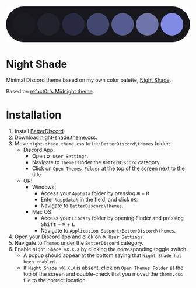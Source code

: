![Palette](img/palette.png)

# Night Shade
 Minimal Discord theme based on my own color palette, [Night Shade](https://github.com/liferuin/night-shade).

 Based on [refact0r's Midnight theme](https://github.com/refact0r/midnight-discord).

 # Installation
 1. Install [BetterDiscord](https://betterdiscord.app/).
 2. Download [night-shade.theme.css](night-shade.theme.css).
 3. Move `night-shade.theme.css` to the `BetterDiscord\themes` folder:
     - Discord App:
        - Open <kbd>⚙ `User Settings`</kbd>.
        - Navigate to `Themes` under the `BetterDiscord` category.
        - Click on `Open Themes Folder` at the top of the screen next to the title.
    - OR:
        - Windows:
            - Access your `AppData` folder by pressing <kbd>⊞</kbd> + <kbd>R</kbd>
            - Enter `%appdata%` in the field, and click `OK`.
            - Navigate to `BetterDiscord\themes`.
        - Mac OS: 
            - Access your `Library` folder by opening Finder and pressing <kbd>Shift</kbd> + <kbd>⌘</kbd> + <kbd>L</kbd>
            - Navigate to `Application Support\BetterDiscord\themes`.
4. Open your Discord app and click on <kbd>⚙ `User Settings`</kbd>.
5. Navigate to `Themes` under the `BetterDiscord` category.
6. Enable `Night Shade vX.X.X` by clicking the corresponding toggle switch.
    - A popup should appear at the bottom saying that `Night Shade has been enabled.`
    - If `Night Shade vX.X.X` is absent, click on `Open Themes Folder` at the top of the screen and double-check that you moved the `theme.css` file to the correct location.
